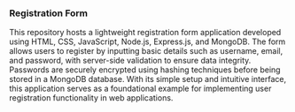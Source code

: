 ### Registration Form

This repository hosts a lightweight registration form application developed using HTML, CSS, JavaScript, Node.js, Express.js, and MongoDB. The form allows users to register by inputting basic details such as username, email, and password, with server-side validation to ensure data integrity. Passwords are securely encrypted using hashing techniques before being stored in a MongoDB database. With its simple setup and intuitive interface, this application serves as a foundational example for implementing user registration functionality in web applications.
